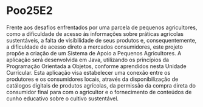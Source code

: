 # Poo25E2

Frente aos desafios enfrentados por uma parcela de pequenos agricultores, como a
dificuldade de acesso às informações sobre práticas agrícolas sustentáveis, a falta de
visibilidade de seus produtos e, consequentemente, a dificuldade de acesso direto a
mercados consumidores, este projeto propõe a criação de um Sistema de Apoio a
Pequenos Agricultores.
A aplicação será desenvolvida em Java, utilizando os princípios da Programação
Orientada a Objetos, conforme aprendidos nesta Unidade Curricular.
Esta aplicação visa estabelecer uma conexão entre os produtores e os consumidores
locais, através da disponibilização de catálogos digitais de produtos agrícolas, da
permissão da compra direta do consumidor final para com o agricultor e o fornecimento
de conteúdos de cunho educativo sobre o cultivo sustentável.
